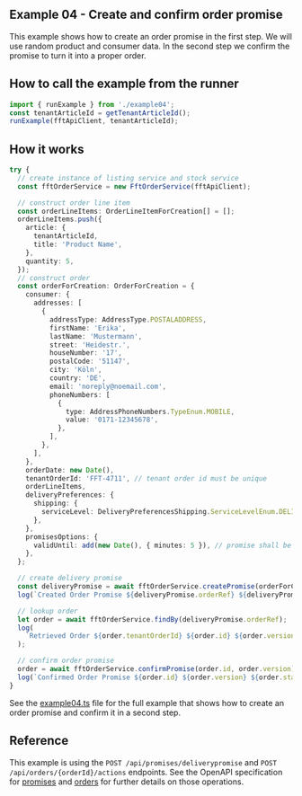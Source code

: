 ## Example 04 - Create and confirm order promise

This example shows how to create an order promise in the first step.
We will use random product and consumer data.
In the second step we confirm the promise to turn it into a proper order.

## How to call the example from the runner

```typescript
import { runExample } from './example04';
const tenantArticleId = getTenantArticleId();
runExample(fftApiClient, tenantArticleId);
```

## How it works

```typescript
try {
  // create instance of listing service and stock service
  const fftOrderService = new FftOrderService(fftApiClient);

  // construct order line item
  const orderLineItems: OrderLineItemForCreation[] = [];
  orderLineItems.push({
    article: {
      tenantArticleId,
      title: 'Product Name',
    },
    quantity: 5,
  });
  // construct order
  const orderForCreation: OrderForCreation = {
    consumer: {
      addresses: [
        {
          addressType: AddressType.POSTALADDRESS,
          firstName: 'Erika',
          lastName: 'Mustermann',
          street: 'Heidestr.',
          houseNumber: '17',
          postalCode: '51147',
          city: 'Köln',
          country: 'DE',
          email: 'noreply@noemail.com',
          phoneNumbers: [
            {
              type: AddressPhoneNumbers.TypeEnum.MOBILE,
              value: '0171-12345678',
            },
          ],
        },
      ],
    },
    orderDate: new Date(),
    tenantOrderId: 'FFT-4711', // tenant order id must be unique
    orderLineItems,
    deliveryPreferences: {
      shipping: {
        serviceLevel: DeliveryPreferencesShipping.ServiceLevelEnum.DELIVERY,
      },
    },
    promisesOptions: {
      validUntil: add(new Date(), { minutes: 5 }), // promise shall be valid for 5 minutes
    },
  };

  // create delivery promise
  const deliveryPromise = await fftOrderService.createPromise(orderForCreation);
  log(`Created Order Promise ${deliveryPromise.orderRef} ${deliveryPromise.promisesOptions?.validUntil}`);

  // lookup order
  let order = await fftOrderService.findBy(deliveryPromise.orderRef);
  log(
    `Retrieved Order ${order.tenantOrderId} ${order.id} ${order.version} ${order.status} ${order.promisesOptions?.validUntil}`
  );

  // confirm order promise
  order = await fftOrderService.confirmPromise(order.id, order.version);
  log(`Confirmed Order Promise ${order.id} ${order.version} ${order.status}`);
}
```

See the [example04.ts](./src/example04.ts) file for the full example that shows how to create an order promise and confirm it in a second step.

## Reference

This example is using the `POST /api/promises/deliverypromise` and `POST /api/orders/{orderId}/actions` endpoints. 
See the OpenAPI specification for [promises](https://fulfillmenttools.github.io/api-reference-ui/#/DOMS%20-%20Orders/postDeliveryPromise) and [orders](https://fulfillmenttools.github.io/api-reference-ui/#/DOMS%20-%20Orders/orderAction) for further details on those operations.
